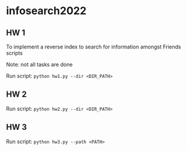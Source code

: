 # infosearch2022

## HW 1

To implement a reverse index to search for information amongst Friends scripts

Note: not all tasks are done

Run script: ```python hw1.py --dir <DIR_PATH>```

## HW 2

Run script: ```python hw2.py --dir <DIR_PATH>```

## HW 3

Run script: ```python hw3.py --path <PATH>```
